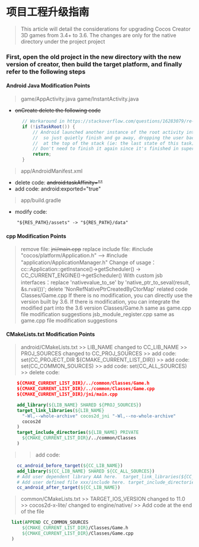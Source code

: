 # 项目工程升级指南
>
> This article will detail the considerations for upgrading Cocos Creator 3D games from 3.4+ to 3.6. The changes are only for the native directory under the project project

### First, open the old project in the new directory with the new version of creator, then build the target platform, and finally refer to the following steps

#### Android Java Modification Points
  
  > game/AppActivity.java
  > game/InstantActivity.java
  - ~~onCreate delete the following code~~
  ```java
        // Workaround in https://stackoverflow.com/questions/16283079/re-launch-of-activity-on-home-button-but-only-the-first-time/16447508
        if (!isTaskRoot()) {
            // Android launched another instance of the root activity into an existing task
            //  so just quietly finish and go away, dropping the user back into the activity
            //  at the top of the stack (ie: the last state of this task)
            // Don't need to finish it again since it's finished in super.onCreate .
            return;
        }
  ```

  > app/AndroidManifest.xml
  - delete code: ~~android:taskAffinity=""~~
  - add code: android:exported="true"

  > app/build.gradle
  - modify code: 
  ``` html
      "${RES_PATH}/assets" -> "${RES_PATH}/data"
  ``` 

#### cpp Modification Points
  > remove file: ~~jni/main.cpp~~
  > replace include file:  #include "cocos/platform/Application.h" —> #include "application/ApplicationManager.h"
  > Change of usage：cc::Application::getInstance()->getScheduler() -> CC_CURRENT_ENGINE()->getScheduler()
  > With custom jsb interfaces：replace 'nativevalue_to_se' by 'native_ptr_to_seval(result, &s.rval())';  delete 'NonRefNativePtrCreatedByCtorMap' related code
  > Classes/Game.cpp If there is no modification, you can directly use the version built by 3.6. If there is modification, you can integrate the modified part into the 3.6 version
  > Classes/Game.h  same as game.cpp file modification suggestions
  > jsb_module_register.cpp   same as game.cpp file modification suggestions


#### CMakeLists.txt Modification Points

   > android/CMakeLists.txt
     >> LIB_NAME changed to CC_LIB_NAME
     >> PROJ_SOURCES changed to CC_PROJ_SOURCES
     >> add code: set(CC_PROJECT_DIR ${CMAKE_CURRENT_LIST_DIR})
     >> add code: set(CC_COMMON_SOURCES)
     >> add code: set(CC_ALL_SOURCES)
     >> delete code: 
  ```cmake
      ${CMAKE_CURRENT_LIST_DIR}/../common/Classes/Game.h
      ${CMAKE_CURRENT_LIST_DIR}/../common/Classes/Game.cpp
      ${CMAKE_CURRENT_LIST_DIR}/jni/main.cpp

      add_library(${LIB_NAME} SHARED ${PROJ_SOURCES})
      target_link_libraries(${LIB_NAME}
        "-Wl,--whole-archive" cocos2d_jni "-Wl,--no-whole-archive"
        cocos2d
      )
      target_include_directories(${LIB_NAME} PRIVATE
        ${CMAKE_CURRENT_LIST_DIR}/../common/Classes
      )
  ``` 
  >> add code:
  ```cmake
      cc_android_before_target(${CC_LIB_NAME})
      add_library(${CC_LIB_NAME} SHARED ${CC_ALL_SOURCES})
      # Add user dependent library AAA here.  target_link_libraries(${CC_LIB_NAME} AAA)
      # Add user defined file xxx/include here. target_include_directories(${CC_LIB_NAME} PRIVATE ${CMAKE_CURRENT_LIST_DIR}/../common/Classes/xxx/include)
      cc_android_after_target(${CC_LIB_NAME})
  ``` 

   > common/CMakeLists.txt
     >> TARGET_IOS_VERSION changed to 11.0
     >> cocos2d-x-lite/ changed to engine/native/
     >> Add code at the end of the file
  ```cmake
    list(APPEND CC_COMMON_SOURCES
        ${CMAKE_CURRENT_LIST_DIR}/Classes/Game.h
        ${CMAKE_CURRENT_LIST_DIR}/Classes/Game.cpp
    )
  ``` 